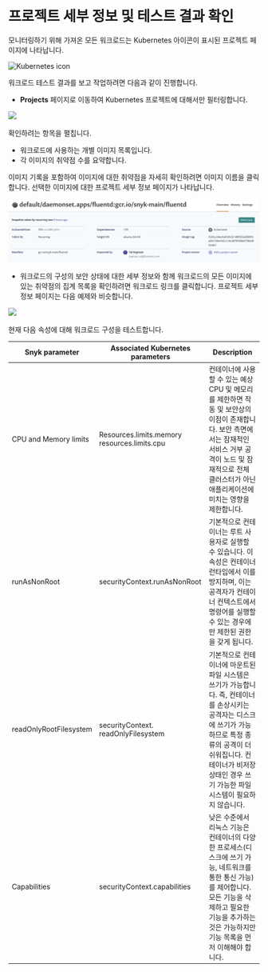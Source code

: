 # 프로젝트 세부 정보 및 테스트 결과 확인

모니터링하기 위해 가져온 모든 워크로드는 Kubernetes 아이콘이 표시된 프로젝트 페이지에 나타납니다.

![Kubernetes icon](../../../../.gitbook/assets/uuid-24e0b69a-01c3-9434-9dac-9b44864bd269-en.png)

워크로드 테스트 결과를 보고 작업하려면 다음과 같이 진행합니다.

* **Projects** 페이지로 이동하여 Kubernetes 프로젝트에 대해서만 필터링합니다.

![](../../../../.gitbook/assets/uuid-08d7978e-0c64-a8c2-c289-402534ebec42-en.png)

확인하려는 항목을 펼칩니다.

* 워크로드에 사용하는 개별 이미지 목록입니다.
* 각 이미지의 취약점 수를 요약합니다.

이미지 기록을 포함하여 이미지에 대한 취약점을 자세히 확인하려면 이미지 이름을 클릭합니다. 선택한 이미지에 대한 프로젝트 세부 정보 페이지가 나타납니다.

![](<../../../../.gitbook/assets/image (59) (2) (3) (3) (3) (3) (4) (5) (5) (5) (4) (1) (1).png>)

* 워크로드의 구성의 보안 상태에 대한 세부 정보와 함께 워크로드의 모든 이미지에 있는 취약점의 집계 목록을 확인하려면 워크로드 링크를 클릭합니다. 프로젝트 세부 정보 페이지는 다음 예제와 비슷합니다.

![](../../../../.gitbook/assets/uuid-79e06589-b59c-4bad-30e4-56c0e15607e0-en.png)

현재 다음 속성에 대해 워크로드 구성을 테스트합니다.

| **Snyk parameter**     | **Associated Kubernetes parameters**         | **Description**                                                                                                                       |
| ---------------------- | -------------------------------------------- | ------------------------------------------------------------------------------------------------------------------------------------- |
| CPU and Memory limits  | Resources.limits.memory resources.limits.cpu | 컨테이너에 사용할 수 있는 예상 CPU 및 메모리를 제한하면 작동 및 보안상의 이점이 존재합니다. 보안 측면에서는 잠재적인 서비스 거부 공격이 노드 및 잠재적으로 전체 클러스터가 아닌 애플리케이션에 미치는 영향을 제한합니다.         |
| runAsNonRoot           | securityContext.runAsNonRoot                 | 기본적으로 컨테이너는 루트 사용자로 실행할 수 있습니다. 이 속성은 컨테이너 런타임에서 이를 방지하며, 이는 공격자가 컨테이너 컨텍스트에서 명령어를 실행할 수 있는 경우에만 제한된 권한을 갖게 됩니다.                      |
| readOnlyRootFilesystem | securityContext. readOnlyFilesystem          | 기본적으로 컨테이너에 마운트된 파일 시스템은 쓰기가 가능합니다. 즉, 컨테이너를 손상시키는 공격자는 디스크에 쓰기가 가능하므로 특정 종류의 공격이 더 쉬워집니다. 컨테이너가 비저장 상태인 경우 쓰기 가능한 파일 시스템이 필요하지 않습니다. |
| Capabilities           | securityContext.capabilities                 | 낮은 수준에서 리눅스 기능은 컨테이너의 다양한 프로세스(디스크에 쓰기 가능, 네트워크를 통한 통신 가능)를 제어합니다. 모든 기능을 삭제하고 필요한 기능을 추가하는 것은 가능하지만 기능 목록을 먼저 이해해야 합니다.              |

